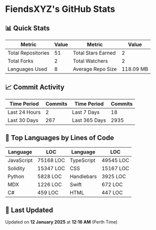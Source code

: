# FiendsXYZ's GitHub Stats

## 📊 Quick Stats

| Metric               | Value       | Metric               | Value       |
|----------------------|-------------|----------------------|-------------|
| Total Repositories   | 51 | Total Stars Earned   | 2 |
| Total Forks          | 2 | Total Watchers       | 2 |
| Languages Used       | 8 | Average Repo Size    | 118.09 MB |

## 📈 Commit Activity

| Time Period      | Commits      | Time Period      | Commits      |
|------------------|--------------|------------------|--------------|
| Last 24 Hours    | 2 | Last 7 Days      | 18 |
| Last 30 Days     | 267 | Last 365 Days    | 2935 |

## 📝 Top Languages by Lines of Code

| Language       | LOC        | Language       | LOC        |
|----------------|------------|----------------|------------|
| JavaScript       | 75168 LOC  | TypeScript       | 49545 LOC  |
| Solidity       | 15347 LOC  | CSS       | 15167 LOC  |
| Python       | 5828 LOC  | Handlebars       | 3925 LOC  |
| MDX       | 1226 LOC  | Swift       | 672 LOC  |
| C#       | 459 LOC  | HTML       | 447 LOC  |

## 📅 Last Updated

Updated on **12 January 2025** at **12:16 AM** (Perth Time)
